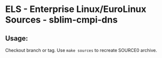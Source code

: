 # ELS - Enterprise Linux/EuroLinux Sources - sblim-cmpi-dns
 
## Usage:
  Checkout branch or tag. Use `make sources` to recreate  SOURCE0 archive.

